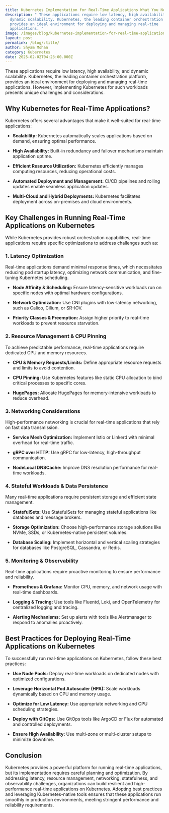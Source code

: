 ```yaml
---
title: Kubernetes Implementation for Real-Time Applications What You Need to Know
description: " These applications require low latency, high availability, and
  dynamic scalability. Kubernetes, the leading container orchestration platform,
  provides an ideal environment for deploying and managing real-time
  applications. "
image: /images/blog/kubernetes-implementation-for-real-time-applications-what-you-need-to-know.webp
layout: post
permalink: /blog/:title/
author: Shyam Mohan
category: Kubernetes
date: 2025-02-02T04:23:00.000Z
---
```


These applications require low latency, high availability, and dynamic scalability. Kubernetes, the leading container orchestration platform, provides an ideal environment for deploying and managing real-time applications. However, implementing Kubernetes for such workloads presents unique challenges and considerations.

## Why Kubernetes for Real-Time Applications?

Kubernetes offers several advantages that make it well-suited for real-time applications:

-   **Scalability:** Kubernetes automatically scales applications based on demand, ensuring optimal performance.
    
-   **High Availability:** Built-in redundancy and failover mechanisms maintain application uptime.
    
-   **Efficient Resource Utilization:** Kubernetes efficiently manages computing resources, reducing operational costs.
    
-   **Automated Deployment and Management:** CI/CD pipelines and rolling updates enable seamless application updates.
    
-   **Multi-Cloud and Hybrid Deployments:** Kubernetes facilitates deployment across on-premises and cloud environments.
    

## Key Challenges in Running Real-Time Applications on Kubernetes

While Kubernetes provides robust orchestration capabilities, real-time applications require specific optimizations to address challenges such as:

### 1. **Latency Optimization**

Real-time applications demand minimal response times, which necessitates reducing pod startup latency, optimizing network communication, and fine-tuning Kubernetes scheduling.

-   **Node Affinity & Scheduling:** Ensure latency-sensitive workloads run on specific nodes with optimal hardware configurations.
    
-   **Network Optimization:** Use CNI plugins with low-latency networking, such as Calico, Cilium, or SR-IOV.
    
-   **Priority Classes & Preemption:** Assign higher priority to real-time workloads to prevent resource starvation.
    

### 2. **Resource Management & CPU Pinning**

To achieve predictable performance, real-time applications require dedicated CPU and memory resources.

-   **CPU & Memory Requests/Limits:** Define appropriate resource requests and limits to avoid contention.
    
-   **CPU Pinning:** Use Kubernetes features like static CPU allocation to bind critical processes to specific cores.
    
-   **HugePages:** Allocate HugePages for memory-intensive workloads to reduce overhead.
    

### 3. **Networking Considerations**

High-performance networking is crucial for real-time applications that rely on fast data transmission.

-   **Service Mesh Optimization:** Implement Istio or Linkerd with minimal overhead for real-time traffic.
    
-   **gRPC over HTTP:** Use gRPC for low-latency, high-throughput communication.
    
-   **NodeLocal DNSCache:** Improve DNS resolution performance for real-time workloads.
    

### 4. **Stateful Workloads & Data Persistence**

Many real-time applications require persistent storage and efficient state management.

-   **StatefulSets:** Use StatefulSets for managing stateful applications like databases and message brokers.
    
-   **Storage Optimization:** Choose high-performance storage solutions like NVMe, SSDs, or Kubernetes-native persistent volumes.
    
-   **Database Scaling:** Implement horizontal and vertical scaling strategies for databases like PostgreSQL, Cassandra, or Redis.
    

### 5. **Monitoring & Observability**

Real-time applications require proactive monitoring to ensure performance and reliability.

-   **Prometheus & Grafana:** Monitor CPU, memory, and network usage with real-time dashboards.
    
-   **Logging & Tracing:** Use tools like Fluentd, Loki, and OpenTelemetry for centralized logging and tracing.
    
-   **Alerting Mechanisms:** Set up alerts with tools like Alertmanager to respond to anomalies proactively.
    

## Best Practices for Deploying Real-Time Applications on Kubernetes

To successfully run real-time applications on Kubernetes, follow these best practices:

-   **Use Node Pools:** Deploy real-time workloads on dedicated nodes with optimized configurations.
    
-   **Leverage Horizontal Pod Autoscaler (HPA):** Scale workloads dynamically based on CPU and memory usage.
    
-   **Optimize for Low Latency:** Use appropriate networking and CPU scheduling strategies.
    
-   **Deploy with GitOps:** Use GitOps tools like ArgoCD or Flux for automated and controlled deployments.
    
-   **Ensure High Availability:** Use multi-zone or multi-cluster setups to minimize downtime.
    

## Conclusion

Kubernetes provides a powerful platform for running real-time applications, but its implementation requires careful planning and optimization. By addressing latency, resource management, networking, statefulness, and observability challenges, organizations can build resilient and high-performance real-time applications on Kubernetes. Adopting best practices and leveraging Kubernetes-native tools ensures that these applications run smoothly in production environments, meeting stringent performance and reliability requirements.
